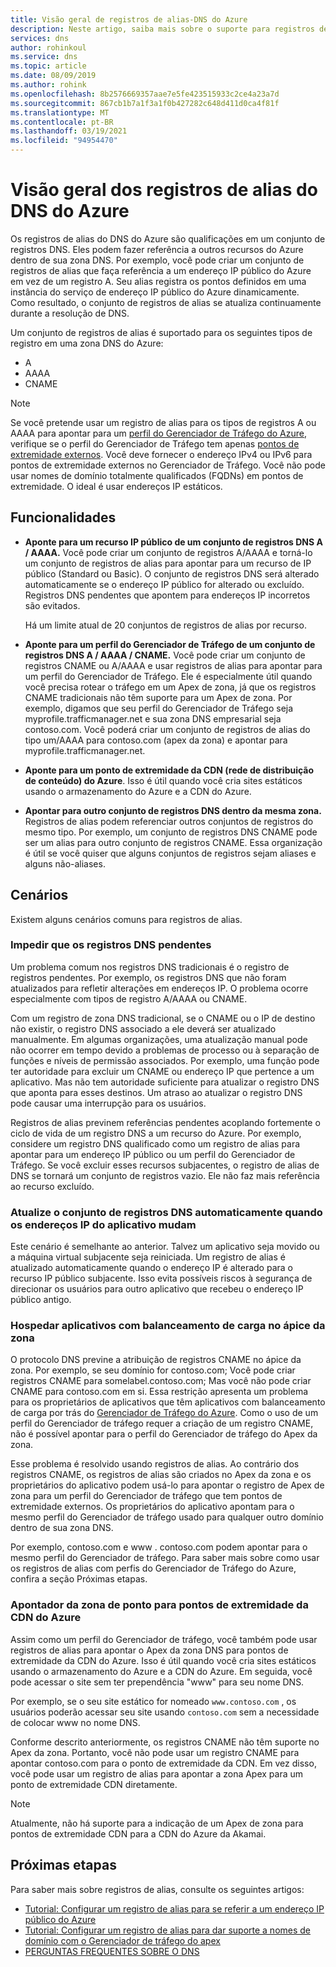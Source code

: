```yaml
---
title: Visão geral de registros de alias-DNS do Azure
description: Neste artigo, saiba mais sobre o suporte para registros de alias no DNS Microsoft Azure.
services: dns
author: rohinkoul
ms.service: dns
ms.topic: article
ms.date: 08/09/2019
ms.author: rohink
ms.openlocfilehash: 8b2576669357aae7e5fe423515933c2ce4a23a7d
ms.sourcegitcommit: 867cb1b7a1f3a1f0b427282c648d411d0ca4f81f
ms.translationtype: MT
ms.contentlocale: pt-BR
ms.lasthandoff: 03/19/2021
ms.locfileid: "94954470"
---
```

# <a name="azure-dns-alias-records-overview"></a>Visão geral dos registros de alias do DNS do Azure

Os registros de alias do DNS do Azure são qualificações em um conjunto de registros DNS. Eles podem fazer referência a outros recursos do Azure dentro de sua zona DNS. Por exemplo, você pode criar um conjunto de registros de alias que faça referência a um endereço IP público do Azure em vez de um registro A. Seu alias registra os pontos definidos em uma instância do serviço de endereço IP público do Azure dinamicamente. Como resultado, o conjunto de registros de alias se atualiza continuamente durante a resolução de DNS.

Um conjunto de registros de alias é suportado para os seguintes tipos de registro em uma zona DNS do Azure: 

- A
- AAAA
- CNAME

> [!NOTE]
> Se você pretende usar um registro de alias para os tipos de registros A ou AAAA para apontar para um [perfil do Gerenciador de Tráfego do Azure](../traffic-manager/quickstart-create-traffic-manager-profile.md), verifique se o perfil do Gerenciador de Tráfego tem apenas [pontos de extremidade externos](../traffic-manager/traffic-manager-endpoint-types.md#external-endpoints). Você deve fornecer o endereço IPv4 ou IPv6 para pontos de extremidade externos no Gerenciador de Tráfego. Você não pode usar nomes de domínio totalmente qualificados (FQDNs) em pontos de extremidade. O ideal é usar endereços IP estáticos.

## <a name="capabilities"></a>Funcionalidades

- **Aponte para um recurso IP público de um conjunto de registros DNS A / AAAA.** Você pode criar um conjunto de registros A/AAAA e torná-lo um conjunto de registros de alias para apontar para um recurso de IP público (Standard ou Basic). O conjunto de registros DNS será alterado automaticamente se o endereço IP público for alterado ou excluído. Registros DNS pendentes que apontem para endereços IP incorretos são evitados.

   Há um limite atual de 20 conjuntos de registros de alias por recurso.

- **Aponte para um perfil do Gerenciador de Tráfego de um conjunto de registros DNS A / AAAA / CNAME.** Você pode criar um conjunto de registros CNAME ou A/AAAA e usar registros de alias para apontar para um perfil do Gerenciador de Tráfego. Ele é especialmente útil quando você precisa rotear o tráfego em um Apex de zona, já que os registros CNAME tradicionais não têm suporte para um Apex de zona. Por exemplo, digamos que seu perfil do Gerenciador de Tráfego seja myprofile.trafficmanager.net e sua zona DNS empresarial seja contoso.com. Você poderá criar um conjunto de registros de alias do tipo um/AAAA para contoso.com (apex da zona) e apontar para myprofile.trafficmanager.net.
- **Aponte para um ponto de extremidade da CDN (rede de distribuição de conteúdo) do Azure**. Isso é útil quando você cria sites estáticos usando o armazenamento do Azure e a CDN do Azure.
- **Apontar para outro conjunto de registros DNS dentro da mesma zona.** Registros de alias podem referenciar outros conjuntos de registros do mesmo tipo. Por exemplo, um conjunto de registros DNS CNAME pode ser um alias para outro conjunto de registros CNAME. Essa organização é útil se você quiser que alguns conjuntos de registros sejam aliases e alguns não-aliases.

## <a name="scenarios"></a>Cenários

Existem alguns cenários comuns para registros de alias.

### <a name="prevent-dangling-dns-records"></a>Impedir que os registros DNS pendentes

Um problema comum nos registros DNS tradicionais é o registro de registros pendentes. Por exemplo, os registros DNS que não foram atualizados para refletir alterações em endereços IP. O problema ocorre especialmente com tipos de registro A/AAAA ou CNAME.

Com um registro de zona DNS tradicional, se o CNAME ou o IP de destino não existir, o registro DNS associado a ele deverá ser atualizado manualmente. Em algumas organizações, uma atualização manual pode não ocorrer em tempo devido a problemas de processo ou à separação de funções e níveis de permissão associados. Por exemplo, uma função pode ter autoridade para excluir um CNAME ou endereço IP que pertence a um aplicativo. Mas não tem autoridade suficiente para atualizar o registro DNS que aponta para esses destinos. Um atraso ao atualizar o registro DNS pode causar uma interrupção para os usuários.

Registros de alias previnem referências pendentes acoplando fortemente o ciclo de vida de um registro DNS a um recurso do Azure. Por exemplo, considere um registro DNS qualificado como um registro de alias para apontar para um endereço IP público ou um perfil do Gerenciador de Tráfego. Se você excluir esses recursos subjacentes, o registro de alias de DNS se tornará um conjunto de registros vazio. Ele não faz mais referência ao recurso excluído.

### <a name="update-dns-record-set-automatically-when-application-ip-addresses-change"></a>Atualize o conjunto de registros DNS automaticamente quando os endereços IP do aplicativo mudam

Este cenário é semelhante ao anterior. Talvez um aplicativo seja movido ou a máquina virtual subjacente seja reiniciada. Um registro de alias é atualizado automaticamente quando o endereço IP é alterado para o recurso IP público subjacente. Isso evita possíveis riscos à segurança de direcionar os usuários para outro aplicativo que recebeu o endereço IP público antigo.

### <a name="host-load-balanced-applications-at-the-zone-apex"></a>Hospedar aplicativos com balanceamento de carga no ápice da zona

O protocolo DNS previne a atribuição de registros CNAME no ápice da zona. Por exemplo, se seu domínio for contoso.com; Você pode criar registros CNAME para somelabel.contoso.com; Mas você não pode criar CNAME para contoso.com em si.
Essa restrição apresenta um problema para os proprietários de aplicativos que têm aplicativos com balanceamento de carga por trás do [Gerenciador de Tráfego do Azure](../traffic-manager/traffic-manager-overview.md). Como o uso de um perfil do Gerenciador de tráfego requer a criação de um registro CNAME, não é possível apontar para o perfil do Gerenciador de tráfego do Apex da zona.

Esse problema é resolvido usando registros de alias. Ao contrário dos registros CNAME, os registros de alias são criados no Apex da zona e os proprietários do aplicativo podem usá-lo para apontar o registro de Apex de zona para um perfil do Gerenciador de tráfego que tem pontos de extremidade externos. Os proprietários do aplicativo apontam para o mesmo perfil do Gerenciador de tráfego usado para qualquer outro domínio dentro de sua zona DNS.

Por exemplo, contoso.com e www \. contoso.com podem apontar para o mesmo perfil do Gerenciador de tráfego. Para saber mais sobre como usar os registros de alias com perfis do Gerenciador de Tráfego do Azure, confira a seção Próximas etapas.

### <a name="point-zone-apex-to-azure-cdn-endpoints"></a>Apontador da zona de ponto para pontos de extremidade da CDN do Azure

Assim como um perfil do Gerenciador de tráfego, você também pode usar registros de alias para apontar o Apex da zona DNS para pontos de extremidade da CDN do Azure. Isso é útil quando você cria sites estáticos usando o armazenamento do Azure e a CDN do Azure. Em seguida, você pode acessar o site sem ter prependência "www" para seu nome DNS.

Por exemplo, se o seu site estático for nomeado `www.contoso.com` , os usuários poderão acessar seu site usando `contoso.com` sem a necessidade de colocar www no nome DNS.

Conforme descrito anteriormente, os registros CNAME não têm suporte no Apex da zona. Portanto, você não pode usar um registro CNAME para apontar contoso.com para o ponto de extremidade da CDN. Em vez disso, você pode usar um registro de alias para apontar a zona Apex para um ponto de extremidade CDN diretamente.

> [!NOTE]
> Atualmente, não há suporte para a indicação de um Apex de zona para pontos de extremidade CDN para a CDN do Azure da Akamai.

## <a name="next-steps"></a>Próximas etapas

Para saber mais sobre registros de alias, consulte os seguintes artigos:

- [Tutorial: Configurar um registro de alias para se referir a um endereço IP público do Azure](tutorial-alias-pip.md)
- [Tutorial: Configurar um registro de alias para dar suporte a nomes de domínio com o Gerenciador de tráfego do apex](tutorial-alias-tm.md)
- [PERGUNTAS FREQUENTES SOBRE O DNS](./dns-faq.md#alias-records)